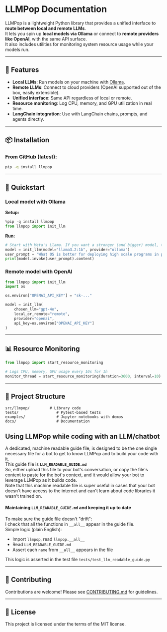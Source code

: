 # LLMPop Documentation

LLMPop is a lightweight Python library that provides a unified interface to **route between local and remote LLMs**.  
It lets you spin up **local models via Ollama** or connect to **remote providers like OpenAI**, with the same API surface.  
It also includes utilities for monitoring system resource usage while your models run.

---

## 🚀 Features

- **Local LLMs**: Run models on your machine with [Ollama](https://ollama.ai/).
- **Remote LLMs**: Connect to cloud providers (OpenAI supported out of the box, easily extensible).
- **Unified interface**: Same API regardless of local or remote.
- **Resource monitoring**: Log CPU, memory, and GPU utilization in real time.
- **LangChain integration**: Use with LangChain chains, prompts, and agents directly.

---

## 📦 Installation

### From GitHub (latest):

```bash
pip -q install llmpop
```

---

## 📝 Quickstart

### Local model with Ollama

**Setup:**  
```python
%pip -q install llmpop 
from llmpop import init_llm
```  
**Run:**  
```python
# Start with Meta's Llama. If you want a stronger (and bigger) model, try OpenAI's free "gpt-oss:20b":
model = init_llm(model="llama3.2:1b", provider="ollama")
user_prompt = "What OS is better for deploying high scale programs in production? Linux, or Windows?"
print(model.invoke(user_prompt).content)
```

### Remote model with OpenAI

```python
from llmpop import init_llm
import os

os.environ["OPENAI_API_KEY"] = "sk-..."

model = init_llm(
    chosen_llm="gpt-4o",
    local_or_remote="remote",
    provider="openai",
    api_key=os.environ["OPENAI_API_KEY"]
)
```

---

## 📊 Resource Monitoring

```python
from llmpop import start_resource_monitoring

# Logs CPU, memory, GPU usage every 10s for 1h
monitor_thread = start_resource_monitoring(duration=3600, interval=10)
```

---

## 📂 Project Structure

```
src/llmpop/         # Library code
tests/                 # Pytest-based tests
examples/              # Jupyter notebooks with demos
docs/                  # Documentation
```

## Using LLMPop while coding with an LLM/chatbot  
A dedicated, machine readable guide file, is designed to be the one single necessary file for a bot to get to know LLMPop and to build your code with it.  
This guide file is **`LLM_READABLE_GUIDE.md`**   
So, either upload this file to your bot's conversation, or copy the file's content to paste for the bot's context, and it would allow your bot to leverage LLMPop as it builds code.  
Note that this machine readable file is super useful in cases that your bot doesn't have access to the internet and can't learn about code libraries it wasn't trained on.  

#### Maintaining `LLM_READABLE_GUIDE.md` and keeping it up to date
To make sure the guide file doesn't "drift":  
I check that all the functions in `__all__` appear in the guide file.  
Simple logic (plain English):  
- Import `llmpop`, read `llmpop.__all__`
- Read `LLM_READABLE_GUIDE.md`
- Assert each `name` from `__all__` appears in the file  

This logic is asserted in the test file `tests/test_llm_readable_guide.py`  

---

## 🤝 Contributing

Contributions are welcome!
Please see [CONTRIBUTING.md](../CONTRIBUTING.md) for guidelines.

---

## 📜 License

This project is licensed under the terms of the MIT license.


